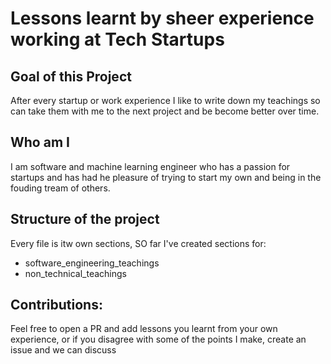 # Lessons learnt by sheer experience working at Tech Startups


## Goal of this Project
After every startup or work experience I like to write down my teachings so can take them with me to the next project and be become better over time.

## Who am I
I am software and machine learning engineer who has a passion for startups and has had he pleasure of trying to start my own and being in the fouding tream of others.

## Structure of the project
Every file is itw own sections, SO far I've created sections for:
- software_engineering_teachings
- non_technical_teachings


## Contributions:
Feel free to open a PR and add lessons you learnt from your own experience, or if you disagree with some of the points I make, create an issue and we can discuss

